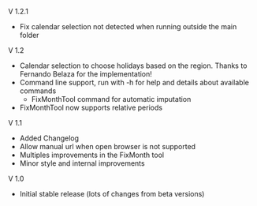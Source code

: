 V 1.2.1
- Fix calendar selection not detected when running outside the main folder

V 1.2
- Calendar selection to choose holidays based on the region. Thanks to Fernando Belaza for the implementation!
- Command line support, run with -h for help and details about available commands
    - FixMonthTool command for automatic imputation
- FixMonthTool now supports relative periods

V 1.1
- Added Changelog
- Allow manual url when open browser is not supported
- Multiples improvements in the FixMonth tool
- Minor style and internal improvements

V 1.0
- Initial stable release (lots of changes from beta versions)